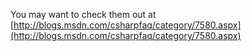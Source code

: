 You may want to check them out at [http://blogs.msdn.com/csharpfaq/category/7580.aspx](http://blogs.msdn.com/csharpfaq/category/7580.aspx)